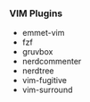 ### VIM Plugins
- emmet-vim
- fzf
- gruvbox
- nerdcommenter
- nerdtree
- vim-fugitive
- vim-surround
